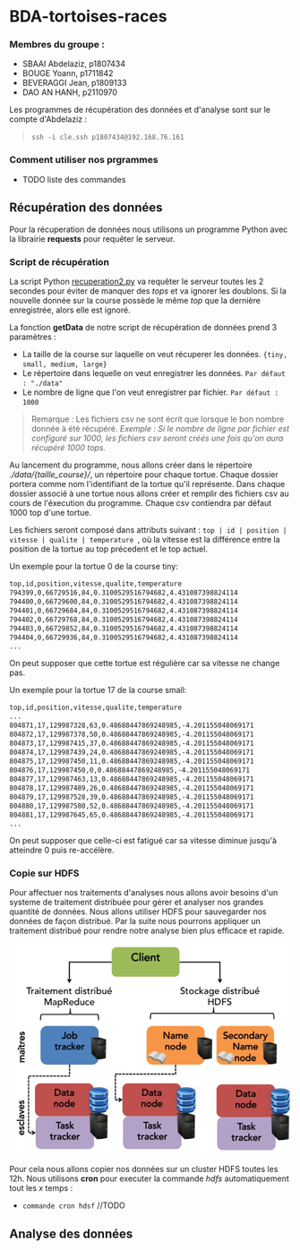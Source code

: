 # BDA-tortoises-races

### Membres du groupe : 

- SBAAI Abdelaziz, p1807434
- BOUGE Yoann, p1711842
- BEVERAGGI Jean, p1809133
- DAO AN HANH, p2110970


Les programmes de récupération des données et d'analyse sont sur le compte d'Abdelaziz : 
> `ssh -i cle.ssh p1807434@192.168.76.161`


### Comment utiliser nos prgrammes 

- TODO liste des commandes 


## Récupération des données

Pour la récuperation de données nous utilisons un programme Python avec la librairie **requests** pour requêter le serveur. 

### Script de récupération

La script Python [recuperation2.py](./recuperation2.py) va requêter le serveur toutes les 2 secondes pour éviter de manquer des *tops* et va ignorer les doublons. Si la nouvelle donnée sur la course possède le même *top* que la dernière enregistrée, alors elle est ignoré. 

La fonction **getData** de notre script de récupération de données prend 3 paramètres : 
- La taille de la course sur laquelle on veut récuperer les données. `{tiny, small, medium, large}`
- Le répertoire dans lequelle on veut enregistrer les données. `Par défaut : "./data"`  
- Le nombre de ligne que l'on veut enregistrer par fichier. `Par défaut : 1000`

> Remarque : Les fichiers csv ne sont écrit que lorsque le bon nombre donnée à été récupéré. _Exemple : Si le nombre de ligne par fichier est configuré sur 1000, les fichiers csv seront créés une fois qu'on aura récupéré 1000 tops._

Au lancement du programme, nous allons créer dans le répertoire *./data/{taille_course}/*, un répertoire pour chaque tortue. Chaque dossier portera comme nom l'identifiant de la tortue qu'il représente. Dans chaque dossier associé à une tortue nous allons créer et remplir des fichiers csv au cours de l'éxecution du programme. Chaque csv contiendra par défaut 1000 top d'une tortue.

Les fichiers seront composé dans attributs suivant : `top | id | position | vitesse | qualite | temperature `, où la vitesse est la différence entre la position de la tortue au top précedent et le top actuel. 

Un exemple pour la tortue 0 de la course tiny: 
```csv
top,id,position,vitesse,qualite,temperature 
794399,0,66729516,84,0.3100529516794682,4.431087398824114
794400,0,66729600,84,0.3100529516794682,4.431087398824114
794401,0,66729684,84,0.3100529516794682,4.431087398824114
794402,0,66729768,84,0.3100529516794682,4.431087398824114
794403,0,66729852,84,0.3100529516794682,4.431087398824114
794404,0,66729936,84,0.3100529516794682,4.431087398824114
...
```
On peut supposer que cette tortue est régulière car sa vitesse ne change pas. 

Un exemple pour la tortue 17 de la course small: 
```csv
top,id,position,vitesse,qualite,temperature
...
804871,17,129987328,63,0.48688447869248985,-4.201155048069171
804872,17,129987378,50,0.48688447869248985,-4.201155048069171
804873,17,129987415,37,0.48688447869248985,-4.201155048069171
804874,17,129987439,24,0.48688447869248985,-4.201155048069171
804875,17,129987450,11,0.48688447869248985,-4.201155048069171
804876,17,129987450,0,0.48688447869248985,-4.201155048069171
804877,17,129987463,13,0.48688447869248985,-4.201155048069171
804878,17,129987489,26,0.48688447869248985,-4.201155048069171
804879,17,129987528,39,0.48688447869248985,-4.201155048069171
804880,17,129987580,52,0.48688447869248985,-4.201155048069171
804881,17,129987645,65,0.48688447869248985,-4.201155048069171  
...
```
On peut supposer que celle-ci est fatigué car sa vitesse diminue jusqu'à atteindre 0 puis re-accélère. 

### Copie sur HDFS 

Pour affectuer nos traitements d'analyses nous allons avoir besoins d'un systeme de traitement distribuée pour gérer et analyser nos grandes quantité de données.
Nous allons utiliser HDFS pour sauvegarder nos données de façon distribué. Par la suite nous pourrons appliquer un traitement distribué pour rendre notre analyse bien plus efficace et rapide.

![Schema traitement distribué HDFS](Hadoop_schema.jpeg)

Pour cela nous allons copier nos données sur un cluster HDFS toutes les 12h. Nous utilisons **cron** pour executer la commande *hdfs* automatiquement tout les *x* temps :

- `commande cron hdsf` //TODO

## Analyse  des données 



